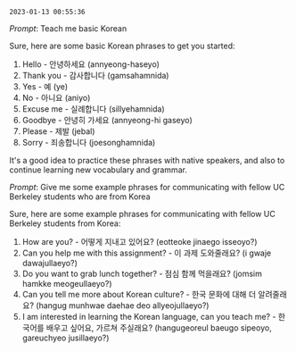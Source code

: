 `2023-01-13 00:55:36`

_Prompt_: 
Teach me basic Korean

Sure, here are some basic Korean phrases to get you started:

1. Hello - 안녕하세요 (annyeong-haseyo)
2. Thank you - 감사합니다 (gamsahamnida)
3. Yes - 예 (ye)
4. No - 아니요 (aniyo)
5. Excuse me - 실례합니다 (sillyehamnida)
6. Goodbye - 안녕히 가세요 (annyeong-hi gaseyo)
7. Please - 제발 (jebal)
8. Sorry - 죄송합니다 (joesonghamnida)

It's a good idea to practice these phrases with native speakers, and also to continue learning new vocabulary and grammar.

_Prompt_: 
Give me some example phrases for communicating with fellow UC Berkeley students who are from Korea

Sure, here are some example phrases for communicating with fellow UC Berkeley students from Korea:

1. How are you? - 어떻게 지내고 있어요? (eotteoke jinaego isseoyo?)
2. Can you help me with this assignment? - 이 과제 도와줄래요? (i gwaje dawajullaeyo?)
3. Do you want to grab lunch together? - 점심 함께 먹을래요? (jomsim hamkke meogeullaeyo?)
4. Can you tell me more about Korean culture? - 한국 문화에 대해 더 알려줄래요? (hangug munhwae daehae deo allyeojullaeyo?)
5. I am interested in learning the Korean language, can you teach me? - 한국어를 배우고 싶어요, 가르쳐 주실래요? (hangugeoreul baeugo sipeoyo, gareuchyeo jusillaeyo?)

